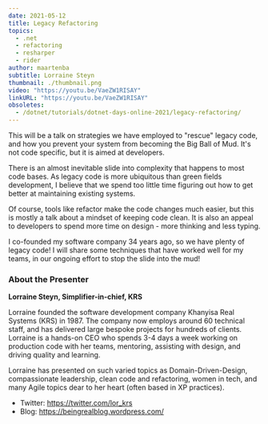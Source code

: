 ```yaml
---
date: 2021-05-12
title: Legacy Refactoring
topics:
  - .net
  - refactoring
  - resharper
  - rider
author: maartenba
subtitle: Lorraine Steyn
thumbnail: ./thumbnail.png
video: "https://youtu.be/VaeZW1RISAY"
linkURL: "https://youtu.be/VaeZW1RISAY"
obsoletes:
  - /dotnet/tutorials/dotnet-days-online-2021/legacy-refactoring/
---
```


This will be a talk on strategies we have employed to "rescue" legacy code, and how you prevent your system from becoming the Big Ball of Mud. It's not code specific, but it is aimed at developers.

There is an almost inevitable slide into complexity that happens to most code bases. As legacy code is more ubiquitous than green fields development, I believe that we spend too little time figuring out how to get better at maintaining existing systems.

Of course, tools like refactor make the code changes much easier, but this is mostly a talk about a mindset of keeping code clean. It is also an appeal to developers to spend more time on design - more thinking and less typing.

I co-founded my software company 34 years ago, so we have plenty of legacy code! I will share some techniques that have worked well for my teams, in our ongoing effort to stop the slide into the mud!

### About the Presenter

**Lorraine Steyn, Simplifier-in-chief, KRS**

Lorraine founded the software development company Khanyisa Real Systems (KRS) in 1987. The company now employs around 60 technical staff, and has delivered large bespoke projects for hundreds of clients. Lorraine is a hands-on CEO who spends 3-4 days a week working on production code with her teams, mentoring, assisting with design, and driving quality and learning.

Lorraine has presented on such varied topics as Domain-Driven-Design, compassionate leadership, clean code and refactoring, women in tech, and many Agile topics dear to her heart (often based in XP practices).

- Twitter: <https://twitter.com/lor_krs>
- Blog: <https://beingrealblog.wordpress.com/>
